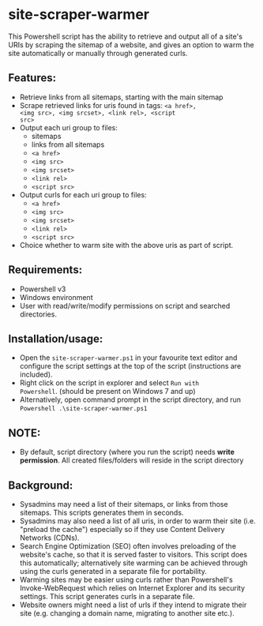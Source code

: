 # site-scraper-warmer
This Powershell script has the ability to retrieve and output all of a site's URIs by scraping the sitemap of a website,  and gives an option to warm the site automatically or manually through generated curls.

## Features:
- Retrieve links from all sitemaps, starting with the main sitemap
- Scrape retrieved links for uris found in tags: <code>&lt;a href&gt;, &lt;img src&gt;, &lt;img srcset&gt;, &lt;link rel&gt;, &lt;script src&gt;</code>
- Output each uri group to files:
  - sitemaps
  - links from all sitemaps
  - <code>&lt;a href&gt;</code>
  - <code>&lt;img src&gt;</code>
  - <code>&lt;img srcset&gt;</code>
  - <code>&lt;link rel&gt;</code>
  - <code>&lt;script src&gt;</code>
- Output curls for each uri group to files:
  - <code>&lt;a href&gt;</code>
  - <code>&lt;img src&gt;</code>
  - <code>&lt;img srcset&gt;</code>
  - <code>&lt;link rel&gt;</code>
  - <code>&lt;script src&gt;</code>
- Choice whether to warm site with the above uris as part of script.

## Requirements:
- Powershell v3
- Windows environment
- User with read/write/modify permissions on script and searched directories.

## Installation/usage:
- Open the <code>site-scraper-warmer.ps1</code> in your favourite text editor and configure the script settings at the top of the script (instructions are included).
- Right click on the script in explorer and select <code>Run with Powershell</code>. (should be present on Windows 7 and up)
- Alternatively, open command prompt in the script directory, and run <code>Powershell .\site-scraper-warmer.ps1</code>

## NOTE:
- By default, script directory (where you run the script) needs <b>write permission</b>. All created files/folders will reside in the script directory

## Background: 
- Sysadmins may need a list of their sitemaps, or links from those sitemaps. This scripts generates them in seconds.
- Sysadmins may also need a list of all uris, in order to warm their site (i.e. "preload the cache") especially so if they use Content Delivery Networks (CDNs).
- Search Engine Optimization (SEO) often involves preloading of the website's cache, so that it is served faster to visitors. This script does this automatically; alternatively site warming can be achieved through using the curls generated in a separate file for portability.
- Warming sites may be easier using curls rather than Powershell's Invoke-WebRequest which relies on Internet Explorer and its security settings. This script generates curls in a separate file.
- Website owners might need a list of urls if they intend to migrate their site (e.g. changing a domain name, migrating to another site etc.).

